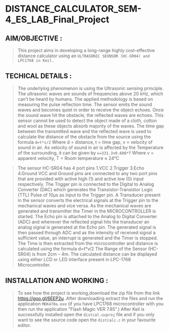 # DISTANCE_CALCULATOR_SEM-4_ES_LAB_Final_Project

## AIM/OBJECTIVE :  
> This project aims in developing a long-range highly cost-effective distance calculator using an `ULTRASONIC SEONSOR (HC-SR04) and LPC1768 in Keil.`

## TECHICAL DETAILS :
> The underlying phenomenon is using the Ultrasonic sensing principle.
The ultrasonic waves are sounds of frequencies above 20 kHz, which can’t be heard by humans. The applied methodology is based on measuring the pulse reflection time. The sensor emits the sound waves and becomes quiet in order to receive the object echoes. Once the sound wave hit the obstacle, the reflected waves are echoes.
This sensor cannot be used to detect the object made of a cloth, cotton and wool as these objects absorb majority of the waves.
The time gap between the transmitted wave and the reflected wave is used to calculate the distance of the obstacle from the source using the formula
                                                `d=t*v/2`
Where d = distance, t = time gap, v = velocity of sound in air.
As velocity of sound in air is affected by the Temperature of the surrounding, it can be given by 
                                                `v=331.3+0.606*T`
Where v = apparent velocity, T = Room temperature ≈ 24°C

> The sensor HC-SR04 has 4 port pins 1.VCC 2.Trigger 3.Echo 4.Ground
VCC and Ground pins are connected to any two port pins that are provided with active high (1) and active low (0) input respectively. The Trigger pin is connected to the Digital to Analog Converter (DAC) which generates the Transistor-Transistor Logic (TTL) Pulse of 10µs as input to the Trigger pin.  A Transducer present in the sensor converts the electrical signals at the Trigger pin to the mechanical waves and vice versa. As the mechanical waves are generated and transmitter the Timer in the MICROCONTROLLER is started. The Echo pin is attached to the Analog to Digital Converter (ADC) and whenever the reflected signal hits the transducer an analog signal is generated at the Echo pin. The generated signal is then passed through ADC and as the intensity of received signal a sufficient value, an interrupt is generated and the Timer is stopped. The Time is then extracted from the microcontroller and distance is calculated using the formula
d=t*v/2
>The Range of the Sensor (HC-SR04) is from 2cm – 4m.
>The calculated distance can be displayed using either LCD or LED interface present in LPC-1768 Microcontroller. 

## INSTALLATION AND WORKING :
>To see how the project is working,download the zip file from the link https://goo.gl/6EEP2u .After downloading extract the files and run the application `MDK470a.exe` (if you have LPC1768 microcontroller with you then run the application "Flash Magic VER 7.85".)
After Keil is successfully installed open the `distcal.uvproj` file and if you only want to see the source code open the `distcalc.c` in your favourite editor.
